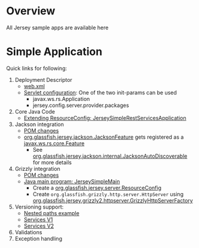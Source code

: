 # Overview
All Jersey sample apps are available here

# Simple Application
Quick links for following:

1. Deployment Descriptor
    * [web.xml](jersey-simple/src/main/webapp/WEB-INF/web.xml)
    * [Servlet configuration](jersey-simple/src/main/webapp/WEB-INF/web.xml#L9-L25): One of the two init-params can be used
      * javax.ws.rs.Application
      * jersey.config.server.provider.packages
2. Core Java Code
    * [Extending ResourceConfig: JerseySimpleRestServicesApplication](jersey-simple/src/main/java/com/venkat/rest/simple/app/JerseySimpleRestServicesApplication.java)
2. Jackson integration
    * [POM changes](jersey-simple/pom.xml#L32-L35)
    * [org.glassfish.jersey.jackson.JacksonFeature](http://javadox.com/org.glassfish.jersey.media/jersey-media-json-jackson/2.8/org/glassfish/jersey/jackson/JacksonFeature.html) gets registered as a [javax.ws.rs.core.Feature](https://docs.oracle.com/javaee/7/api/javax/ws/rs/core/Feature.html)
      * See [org.glassfish.jersey.jackson.internal.JacksonAutoDiscoverable](http://javadox.com/org.glassfish.jersey.media/jersey-media-json-jackson/2.12/org/glassfish/jersey/jackson/internal/JacksonAutoDiscoverable.html) for more details
3. Grizzly integration
    * [POM changes](jersey-simple/pom.xml#L28-L31)
    * [Java main program: JerseySimpleMain](jersey-simple/src/main/java/com/venkat/rest/simple/app/JerseySimpleMain.java)
      * Create a [org.glassfish.jersey.server.ResourceConfig](http://javadox.com/org.glassfish.jersey.bundles/apidocs/2.11/org/glassfish/jersey/server/ResourceConfig.html)
      * Create ```org.glassfish.grizzly.http.server.HttpServer``` using [org.glassfish.jersey.grizzly2.httpserver.GrizzlyHttpServerFactory](http://javadox.com/org.glassfish.jersey.bundles/apidocs/2.11/org/glassfish/jersey/grizzly2/httpserver/GrizzlyHttpServerFactory.html)
5. Versioning support:
    * [Nested paths example](jersey-simple/src/main/java/com/venkat/rest/simple/services/ServicesV2.java#L12-L15)
    * [Services V1](jersey-simple/src/main/java/com/venkat/rest/simple/services/ServicesV1.java)
    * [Services V2](jersey-simple/src/main/java/com/venkat/rest/simple/services/ServicesV2.java)
6. Validations
7. Exception handling
